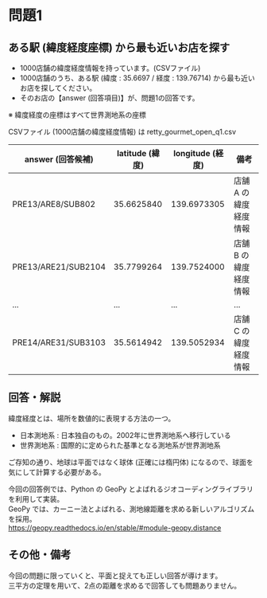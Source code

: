 # 問題1
## ある駅 (緯度経度座標) から最も近いお店を探す

- 1000店舗の緯度経度情報を持っています。(CSVファイル)
- 1000店舗のうち、ある駅 (緯度 : 35.6697 / 経度 : 139.76714) から最も近いお店を探してください。
- そのお店の【answer (回答項目)】が、問題1の回答です。

※ 緯度経度の座標はすべて世界測地系の座標

CSVファイル (1000店舗の緯度経度情報) は retty_gourmet_open_q1.csv

| answer (回答候補) | latitude (緯度) | longitude (経度) | 備考 |
| --- | --- | --- | --- |
| PRE13/ARE8/SUB802 | 35.6625840 | 139.6973305 | 店舗A の緯度経度情報 |
| PRE13/ARE21/SUB2104 | 35.7799264 | 139.7524000 | 店舗B の緯度経度情報 |
| ... | ... | ... | ... |
| PRE14/ARE31/SUB3103 | 35.5614942 | 139.5052934 | 店舗C の緯度経度情報 | 

## 回答・解説
緯度経度とは、場所を数値的に表現する方法の一つ。

- 日本測地系 : 日本独自のもの。2002年に世界測地系へ移行している
- 世界測地系 : 国際的に定められた基準となる測地系が世界測地系

ご存知の通り、地球は平面ではなく球体 (正確には楕円体) になるので、球面を気にして計算する必要がある。

今回の回答例では、Python の GeoPy とよばれるジオコーディングライブラリを利用して実装。  
GeoPy では、カーニー法とよばれる、測地線距離を求める新しいアルゴリズムを採用。  
https://geopy.readthedocs.io/en/stable/#module-geopy.distance

## その他・備考
今回の問題に限っていくと、平面と捉えても正しい回答が導けます。  
三平方の定理を用いて、2点の距離を求めるで回答しても問題ありません。

